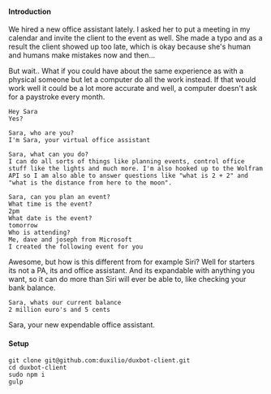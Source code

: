 #### Introduction
We hired a new office assistant lately. I asked her to put a meeting in my calendar and invite the client to the event as well. She made a typo and as a result the client showed up too late, which is okay because she's human and humans make mistakes now and then...

But wait.. What if you could have about the same experience as with a physical someone but let a computer do all the work instead. If that would work well it could be a lot more accurate and well, a computer doesn't ask for a paystroke every month.

`Hey Sara`<br>
`Yes?`

`Sara, who are you?`<br>
`I'm Sara, your virtual office assistant`

`Sara, what can you do?`<br>
`I can do all sorts of things like planning events, control office stuff like the lights and much more. I'm also hooked up to the Wolfram API so I am also able to answer questions like "what is 2 + 2" and "what is the distance from here to the moon".`

`Sara, can you plan an event?`<br>
`What time is the event?`<br>
`2pm`<br>
`What date is the event?`<br>
`tomorrow`<br>
`Who is attending?`<br>
`Me, dave and joseph from Microsoft`<br>
`I created the following event for you`

Awesome, but how is this different from for example Siri? Well for starters its not a PA, its and office assistant. And its expandable with anything you want, so it can do more than Siri will ever be able to, like checking your bank balance.

`Sara, whats our current balance`<br>
`2 million euro's and 5 cents`

Sara, your new expendable office assistant.

#### Setup
```
git clone git@github.com:duxilio/duxbot-client.git
cd duxbot-client
sudo npm i
gulp
```
